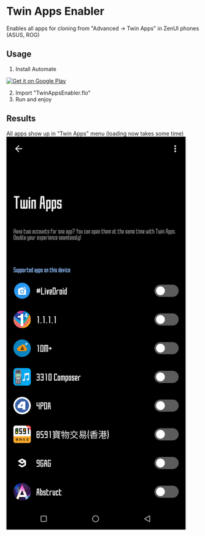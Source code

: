 # Twin Apps Enabler
Enables all apps for cloning from "Advanced -> Twin Apps" in ZenUI phones (ASUS, ROG)

## Usage

1. Install Automate

[<img alt="Get it on Google Play" height="80" src="https://play.google.com/intl/en_us/badges/images/generic/en_badge_web_generic.png">](https://play.google.com/store/apps/details?id=com.llamalab.automate)

2. Import "TwinAppsEnabler.flo"
3. Run and enjoy

## Results

All apps show up in "Twin Apps" menu (loading now takes some time)
![Demo](cover.png)



